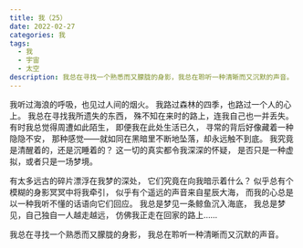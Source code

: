 ```yaml
---
title: 我（25）
date: 2022-02-27
categories: 我
tags:
  - 我
  - 宇宙
  - 太空
description: 我总在寻找一个熟悉而又朦胧的身影，我总在聆听一种清晰而又沉默的声音。
---
```


我听过海浪的呼吸，也见过人间的烟火。
我路过森林的四季，也路过一个人的心上。
我总在寻找我所遗失的东西，
殊不知在来时的路上，连我自己也一并丢失。
有时我总觉得周遭如此陌生，
即便我在此处生活已久，
寻常的背后好像藏着一种隐隐不安，
那种感觉——就如同在黑暗里不断地坠落，却永远触不到底。
我究竟是清醒着的，还是沉睡着的？
这一切的真实都令我深深的怀疑，
是否只是一种虚拟，或者只是一场梦境。

有太多远古的碎片漂浮在我梦的深处，
它们究竟在向我暗示着什么？
似乎总有个模糊的身影冥冥中将我牵引，
似乎有个遥远的声音来自星辰大海，
而我的心总是以一种我听不懂的话语向它们回应。
我总是梦见一条鲸鱼沉入海底，
我总是梦见，自己独自一人越走越远，
仿佛我正走在回家的路上……

我总在寻找一个熟悉而又朦胧的身影，
我总在聆听一种清晰而又沉默的声音。
